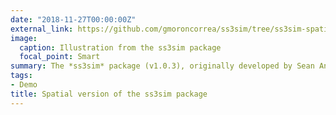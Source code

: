 ```yaml
---
date: "2018-11-27T00:00:00Z"
external_link: https://github.com/gmoroncorrea/ss3sim/tree/ss3sim-spatial
image:
  caption: Illustration from the ss3sim package
  focal_point: Smart
summary: The *ss3sim* package (v1.0.3), originally developed by Sean Anderson (Anderson *et al*, 2014), was modified to enable it to simulate spatially explicit operating models (more than 1 area is allowed). The estimation models can have a number of areas equal or less than the operating model. This modification may be useful to evaluate spatial variability in biological parameters or fishing mortality. 
tags:
- Demo
title: Spatial version of the ss3sim package
---
```

